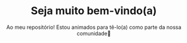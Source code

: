 
<h1 align="center">Seja muito bem-vindo(a) </h1>
<p align="center">Ao meu repositório! Estou animados para tê-lo(a) como parte da nossa comunidade👋
</p>
<!--
**MTplusWebSystem/MTplusWebSystem** is a ✨ _special_ ✨ repository because its `README.md` (this file) appears on your GitHub profile.

Here are some ideas to get you started:
<div align="center">
  <a href="https://github.com/MTplusWebSystem">
  <img height="180em" src="https://github-readme-stats.vercel.app/api?username=MTplusWebSystem&show_icons=true&theme=dracula&include_all_commits=true&count_private=true"/>
  </div>
</a>
